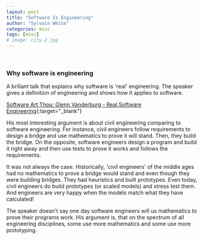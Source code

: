 ```yaml
---
layout: post
title: "Software Is Engineering"
author: "Sylvain White"
categories: misc
tags: [misc]
# image: city-2.jpg
---
```

<br/>

### Why software is engineering

A brillant talk that explains why software is 'real' engineering. The speaker gives a definition of engineering and shows how it applies to software. 

[Software Art Thou: Glenn Vanderburg - Real Software Engineering](https://www.youtube.com/watch?v=RhdlBHHimeM&feature=youtu.be){:target="_blank"}

His most interesting argument is about civil engineering comparing to software engineering. For instance, civil engineers follow requirements to design a bridge and use mathematics to prove it will stand. Then, they build the bridge. On the opposite, software engineers design a program and build it right away and then use tests to prove it works and follows the requirements.

It was not always the case. Historically, 'civil engineers' of the middle ages had no mathematics to prove a bridge would stand and even though they were building bridges. They had heuristics and built prototypes. Even today, civil engineers do build prototypes (or scaled models) and stress test them. And engineers are very happy when the models match what they have calculated! 

The speaker doesn't say one day software engineers will us mathematics to prove their programs work. His argument is, that on the spectrum of all engineering disciplines, some use more mathematics and some use more prototyping.  